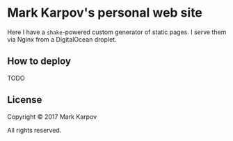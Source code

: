 # Mark Karpov's personal web site

Here I have a `shake`-powered custom generator of static pages. I serve them
via Nginx from a DigitalOcean droplet.

## How to deploy

TODO

## License

Copyright © 2017 Mark Karpov

All rights reserved.
